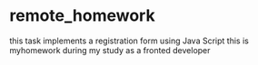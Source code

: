 # remote_homework
this task implements a registration form using Java Script 
this is myhomework during my study as a fronted developer
